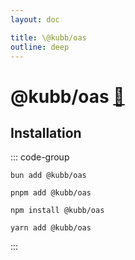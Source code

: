 ```yaml
---
layout: doc

title: \@kubb/oas
outline: deep
---
```


# @kubb/oas <a href="https://paka.dev/npm/@kubb/oas@latest/api">🦙</a>

## Installation

::: code-group

```shell [bun <img src="/feature/bun.svg"/>]
bun add @kubb/oas
```

```shell [pnpm <img src="/feature/pnpm.svg"/>]
pnpm add @kubb/oas
```

```shell [npm <img src="/feature/npm.svg"/>]
npm install @kubb/oas
```

```shell [yarn <img src="/feature/yarn.svg"/>]
yarn add @kubb/oas
```

:::
